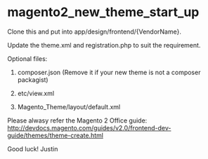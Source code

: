 # magento2_new_theme_start_up

Clone this and put into app/design/frontend/{VendorName}.

Update the theme.xml and registration.php to suit the requirement.

Optional files:
1. composer.json (Remove it if your new theme is not a composer packagist)

2. etc/view.xml

3. Magento_Theme/layout/default.xml

Please alwasy refer the Magento 2 Office guide: http://devdocs.magento.com/guides/v2.0/frontend-dev-guide/themes/theme-create.html

Good luck!
Justin
